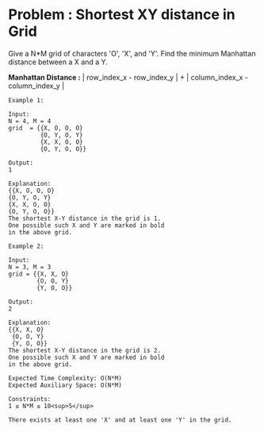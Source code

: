 # Problem : Shortest XY distance in Grid

Give a N*M grid of characters 'O', 'X', and 'Y'. Find the minimum Manhattan distance between a X and a Y.

**Manhattan Distance :**
| row_index_x - row_index_y | + | column_index_x - column_index_y |

```
Example 1:

Input:
N = 4, M = 4
grid  = {{X, O, O, O}
         {O, Y, O, Y}
         {X, X, O, O}
         {O, Y, O, O}}  

Output:
1

Explanation:
{{X, O, O, O}
{O, Y, O, Y}
{X, X, O, O}
{O, Y, O, O}}
The shortest X-Y distance in the grid is 1.
One possible such X and Y are marked in bold
in the above grid.

```

```
Example 2:

Input:
N = 3, M = 3
grid = {{X, X, O}
        {O, O, Y}
        {Y, O, O}}

Output:
2

Explanation:
{{X, X, O}
 {O, O, Y}
 {Y, O, O}}
The shortest X-Y distance in the grid is 2.
One possible such X and Y are marked in bold
in the above grid.

```
```
Expected Time Complexity: O(N*M)
Expected Auxiliary Space: O(N*M)

```
```
Constraints:
1 ≤ N*M ≤ 10<sup>5</sup> 

There exists at least one 'X' and at least one 'Y' in the grid.

```